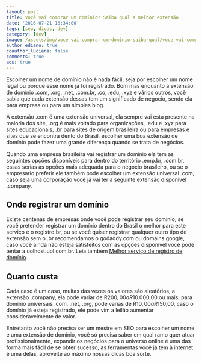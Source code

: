 ```yaml
---
layout: post
title: Você vai comprar um domínio? Saiba qual a melhor extensão
date: '2016-07-21 18:34:00'
tags: [seo, dicas, dev]
category: [dev]
image: /assets/img/voce-vai-comprar-um-dominio-saiba-qual/voce-vai-comprar-um-dominio-saiba-qual.jpg
author_ediano: true
coauthor_luciana: false
comments: true
ads: true
---
```


Escolher um nome de domínio não é nada fácil, seja por escolher um nome legal ou porque esse nome já foi registrado. Bom mas enquanto a extensão de domínio .com, .org, .net, .com.br, .co, .edu, .xyz e vários outros, você sabia que cada extensão dessas tem um significado de negocio, sendo ela para empresa ou para um simples blog.

A extensão .com é uma extensão universal, ela sempre vai esta presente na maioria dos site, .org é mais voltado para organizações, .edu e .xyz para sites educacionais, .br para sites de origem brasileira ou para empresas e sites que se encontra dento do Brasil, escolher uma boa extensão de domínio pode fazer uma grande diferença quando se trata de negócios.

Quando uma empresa brasileira vai registrar um domínio ela tem as seguintes opções disponíveis para dentro do território .emp.br, .com.br, essas serias as opções mais adequada para o negocio brasileiro, ou se o empresario preferir ele também pode escolher um extensão universal .com, caso seja uma corporação você já vai ter a seguinte extensão disponível .company.

## Onde registrar um domínio
Existe centenas de empresas onde você pode registrar seu domínio, se você pretender registrar um domínio dentro do Brasil o melhor para este serviço é o registro.br, ou se você quiser registrar qualquer outro tipo de extensão sem o .br recomendamos o godaddy.com ou domains.google, caso você ainda não esteja satisfeitos com as opções disponível você pode tentar a uolhost.uol.com.br. Leia também <a href="http://www.insideblock.com/post/melhor-servico-de-registro-de-dominio.html" target="_blank" class="external-link">Melhor serviço de registro de domínio</a>.

## Quanto custa
Cada caso é um caso, muitas das vezes os valores são aleatórios, a extensão .company, ela pode variar de R$200,00 a R$10.000,00 ou mais, para domínio universais .com, .net, .org, pode varias de R$10,00 a R$150,00, caso o domínio já esteja registrado, ele pode vim a leilão aumentar consideravelmente de valor.

Entretanto você não precisa ser um mestre em SEO para escolher um nome e uma extensão de domínio, você só precisa saber em qual ramo quer atuar profissionalmente, expandir os negócios para o universo online é uma das forma mais fácil de se obter sucesso, as ferramentas você já tem à internet é uma delas, aproveite ao máximo nossas dicas boa sorte.